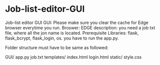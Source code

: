 # Job-list-editor-GUI
Job-list editor GUI
GUI: Please make sure you clear the cache for Edge browser everytime you run. 
Broswer: EDGE
description: you need a job txt file, where all the jon name is located.
Prerequisite Libraries: flask, flask_bcrypt, flask_login, os.
you have to run the app.py. 

Folder structure must have to be same as followed:

GUI/
	app.py
	job.txt
	templates/
			index.html
			login.html
	static/
			style.css
